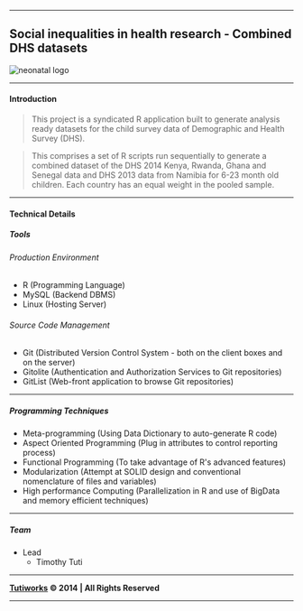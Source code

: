 ***

## Social inequalities in health research - Combined DHS datasets

![neonatal logo](https://github.com/ttuti/MSc.Dissertation/tree/master/01_Data%20Munging/sys/asset/img/neonatal_logo.png)

***

#### Introduction

>This project is a syndicated R application built to generate analysis ready datasets for the child survey data of Demographic and Health Survey (DHS).

>This comprises a set of R scripts run sequentially to generate a combined dataset of the DHS 2014 Kenya, Rwanda, Ghana and Senegal data and DHS 2013 data from Namibia for 6-23 month old children. Each country has an equal weight in the pooled sample. 


***

#### Technical Details

##### Tools

###### Production Environment
* R (Programming Language)
* MySQL (Backend DBMS)
* Linux (Hosting Server)

###### Source Code Management
* Git (Distributed Version Control System - both on the client boxes and on the server)
* Gitolite (Authentication and Authorization Services to Git repositories)
* GitList (Web-front application to browse Git repositories)


***

##### Programming Techniques
* Meta-programming (Using Data Dictionary to auto-generate R code)
* Aspect Oriented Programming (Plug in attributes to control reporting process)
* Functional Programming (To take advantage of R's advanced features)
* Modularization (Attempt at SOLID design and conventional nomenclature of files and variables)
* High performance Computing (Parallelization in R and use of BigData and memory efficient techniques)


***

##### Team

* Lead
     * Timothy Tuti


***

__[Tutiworks](http://www.dhsprogram.com) © 2014 | All Rights Reserved__

***
